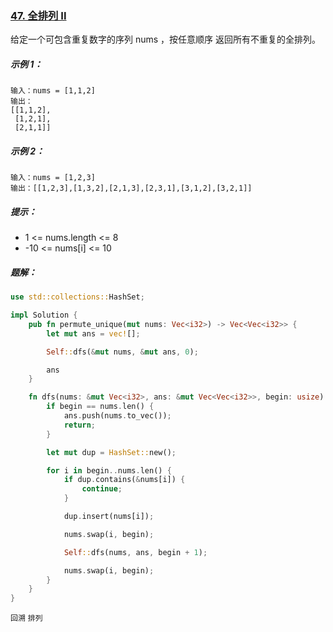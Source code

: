 ### [47. 全排列 II](https://leetcode.cn/problems/permutations-ii/)

给定一个可包含重复数字的序列 nums ，按任意顺序 返回所有不重复的全排列。

##### 示例 1：
```
输入：nums = [1,1,2]
输出：
[[1,1,2],
 [1,2,1],
 [2,1,1]]
```

##### 示例 2：
```
输入：nums = [1,2,3]
输出：[[1,2,3],[1,3,2],[2,1,3],[2,3,1],[3,1,2],[3,2,1]]
```

##### 提示：
- 1 <= nums.length <= 8
- -10 <= nums[i] <= 10

##### 题解：
```rust
use std::collections::HashSet;

impl Solution {
    pub fn permute_unique(mut nums: Vec<i32>) -> Vec<Vec<i32>> {
        let mut ans = vec![];

        Self::dfs(&mut nums, &mut ans, 0);

        ans
    }

    fn dfs(nums: &mut Vec<i32>, ans: &mut Vec<Vec<i32>>, begin: usize) {
        if begin == nums.len() {
            ans.push(nums.to_vec());
            return;
        }

        let mut dup = HashSet::new();

        for i in begin..nums.len() {
            if dup.contains(&nums[i]) {
                continue;
            }

            dup.insert(nums[i]);

            nums.swap(i, begin);

            Self::dfs(nums, ans, begin + 1);

            nums.swap(i, begin);
        }
    }
}
```

`回溯` `排列`
